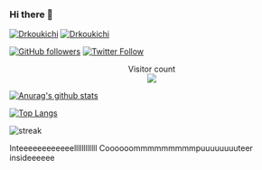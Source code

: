 ### Hi there 👋
[![Drkoukichi](https://img.shields.io/endpoint?url=https%3A%2F%2Fatcoder-badges.now.sh%2Fapi%2Fatcoder%2Fjson%2Fkoukichinet)](https://atcoder.jp/users/koukichinet)
[![Drkoukichi](https://img.shields.io/endpoint?url=https%3A%2F%2Fatcoder-badges.now.sh%2Fapi%2Fcodeforces%2Fjson%2Fkoukichinet)](https://codeforces.com/profile/koukichinet)

[![GitHub followers](https://img.shields.io/github/followers/Drkoukichi.svg?style=social&label=Follow&maxAge=2592000)](https://github.com/Drkoukichi?tab=followers)
[![Twitter Follow](https://img.shields.io/twitter/follow/koukichinet?style=social)](https://twitter.com/koukichinet)

<p align="center"> 
  Visitor count<br>
  <img src="https://profile-counter.glitch.me/Drkoukichi/count.svg" />
</p>

[![Anurag's github stats](https://github-readme-stats.vercel.app/api?username=Drkoukichi&theme=dark&show_icons=true)](https://github.com/anuraghazra/github-readme-stats)

[![Top Langs](https://github-readme-stats.vercel.app/api/top-langs/?username=Drkoukichi&theme=dark)](https://github.com/anuraghazra/github-readme-stats)

![streak](https://github-readme-streak-stats.herokuapp.com/?user=pippi-sniper&theme=dark)

Inteeeeeeeeeeeellllllllllll Coooooommmmmmmmmpuuuuuuuuteer insideeeeee
<!--
**pippi-sniper/pippi-sniper** is a ✨ _special_ ✨ repository because its `README.md` (this file) appears on your GitHub profile.

Here are some ideas to get you started:

- 🔭 I’m currently working on ...
- 🌱 I’m currently learning ...
- 👯 I’m looking to collaborate on ...
- 🤔 I’m looking for help with ...
- 💬 Ask me about ...
- 📫 How to reach me: ...
- 😄 Pronouns: ...
- ⚡ Fun fact: ...
-->
